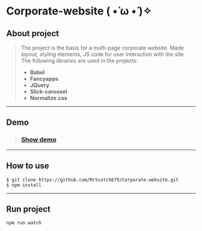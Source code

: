 # **Corporate-website** ( •̀ ω •́ )✧
## **About project**
 > The project is the basis for a multi-page corporate website. Made *layout*, *styling* elements, *JS* code for user interaction with the site.<br>
 >The following *libraries* are used in the projects:<br>
>- **Babel**
>- **Fancyapps**
>- **JQuery**
>- **Slick-carousel**
>- **Normalize.css**<br>
___
## **Demo**
>### **[Show demo](https://mrscotch679.github.io/Corporate-website/)**
___
## **How to use**
```
$ git clone https://github.com/MrScotch679/Corporate-website.git
$ npm install
```
___
## **Run project**
```
npm run watch
```

